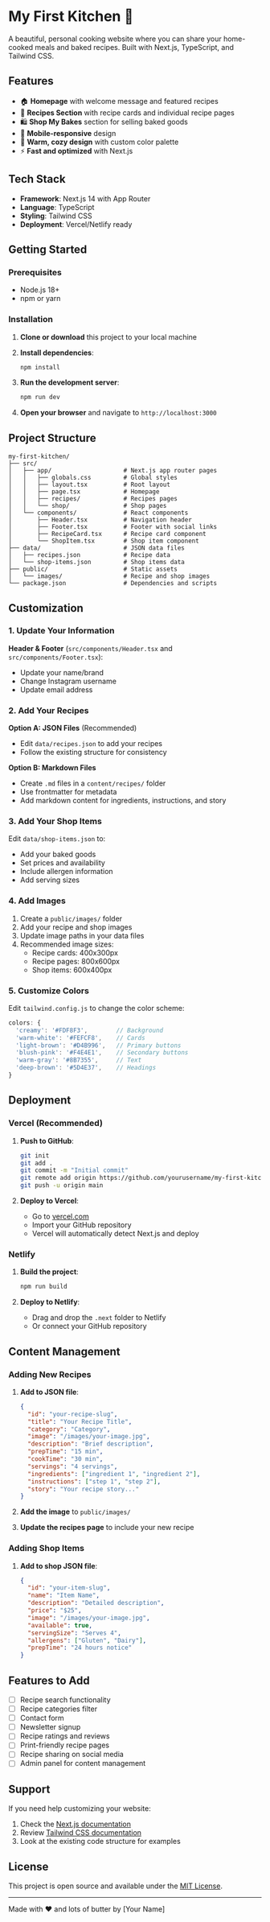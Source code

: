 # My First Kitchen 🍳

A beautiful, personal cooking website where you can share your home-cooked meals and baked recipes. Built with Next.js, TypeScript, and Tailwind CSS.

## Features

- 🏠 **Homepage** with welcome message and featured recipes
- 📖 **Recipes Section** with recipe cards and individual recipe pages
- 🛍️ **Shop My Bakes** section for selling baked goods
- 📱 **Mobile-responsive** design
- 🎨 **Warm, cozy design** with custom color palette
- ⚡ **Fast and optimized** with Next.js

## Tech Stack

- **Framework**: Next.js 14 with App Router
- **Language**: TypeScript
- **Styling**: Tailwind CSS
- **Deployment**: Vercel/Netlify ready

## Getting Started

### Prerequisites

- Node.js 18+ 
- npm or yarn

### Installation

1. **Clone or download** this project to your local machine

2. **Install dependencies**:
   ```bash
   npm install
   ```

3. **Run the development server**:
   ```bash
   npm run dev
   ```

4. **Open your browser** and navigate to `http://localhost:3000`

## Project Structure

```
my-first-kitchen/
├── src/
│   ├── app/                    # Next.js app router pages
│   │   ├── globals.css         # Global styles
│   │   ├── layout.tsx          # Root layout
│   │   ├── page.tsx            # Homepage
│   │   ├── recipes/            # Recipes pages
│   │   └── shop/               # Shop pages
│   └── components/             # React components
│       ├── Header.tsx          # Navigation header
│       ├── Footer.tsx          # Footer with social links
│       ├── RecipeCard.tsx      # Recipe card component
│       └── ShopItem.tsx        # Shop item component
├── data/                       # JSON data files
│   ├── recipes.json            # Recipe data
│   └── shop-items.json         # Shop items data
├── public/                     # Static assets
│   └── images/                 # Recipe and shop images
└── package.json                # Dependencies and scripts
```

## Customization

### 1. Update Your Information

**Header & Footer** (`src/components/Header.tsx` and `src/components/Footer.tsx`):
- Update your name/brand
- Change Instagram username
- Update email address

### 2. Add Your Recipes

**Option A: JSON Files** (Recommended)
- Edit `data/recipes.json` to add your recipes
- Follow the existing structure for consistency

**Option B: Markdown Files**
- Create `.md` files in a `content/recipes/` folder
- Use frontmatter for metadata
- Add markdown content for ingredients, instructions, and story

### 3. Add Your Shop Items

Edit `data/shop-items.json` to:
- Add your baked goods
- Set prices and availability
- Include allergen information
- Add serving sizes

### 4. Add Images

1. Create a `public/images/` folder
2. Add your recipe and shop images
3. Update image paths in your data files
4. Recommended image sizes:
   - Recipe cards: 400x300px
   - Recipe pages: 800x600px
   - Shop items: 600x400px

### 5. Customize Colors

Edit `tailwind.config.js` to change the color scheme:
```javascript
colors: {
  'creamy': '#FDF8F3',        // Background
  'warm-white': '#FEFCF8',    // Cards
  'light-brown': '#D4B996',   // Primary buttons
  'blush-pink': '#F4E4E1',    // Secondary buttons
  'warm-gray': '#8B7355',     // Text
  'deep-brown': '#5D4E37',    // Headings
}
```

## Deployment

### Vercel (Recommended)

1. **Push to GitHub**:
   ```bash
   git init
   git add .
   git commit -m "Initial commit"
   git remote add origin https://github.com/yourusername/my-first-kitchen.git
   git push -u origin main
   ```

2. **Deploy to Vercel**:
   - Go to [vercel.com](https://vercel.com)
   - Import your GitHub repository
   - Vercel will automatically detect Next.js and deploy

### Netlify

1. **Build the project**:
   ```bash
   npm run build
   ```

2. **Deploy to Netlify**:
   - Drag and drop the `.next` folder to Netlify
   - Or connect your GitHub repository

## Content Management

### Adding New Recipes

1. **Add to JSON file**:
   ```json
   {
     "id": "your-recipe-slug",
     "title": "Your Recipe Title",
     "category": "Category",
     "image": "/images/your-image.jpg",
     "description": "Brief description",
     "prepTime": "15 min",
     "cookTime": "30 min",
     "servings": "4 servings",
     "ingredients": ["ingredient 1", "ingredient 2"],
     "instructions": ["step 1", "step 2"],
     "story": "Your recipe story..."
   }
   ```

2. **Add the image** to `public/images/`

3. **Update the recipes page** to include your new recipe

### Adding Shop Items

1. **Add to shop JSON file**:
   ```json
   {
     "id": "your-item-slug",
     "name": "Item Name",
     "description": "Detailed description",
     "price": "$25",
     "image": "/images/your-image.jpg",
     "available": true,
     "servingSize": "Serves 4",
     "allergens": ["Gluten", "Dairy"],
     "prepTime": "24 hours notice"
   }
   ```

## Features to Add

- [ ] Recipe search functionality
- [ ] Recipe categories filter
- [ ] Contact form
- [ ] Newsletter signup
- [ ] Recipe ratings and reviews
- [ ] Print-friendly recipe pages
- [ ] Recipe sharing on social media
- [ ] Admin panel for content management

## Support

If you need help customizing your website:

1. Check the [Next.js documentation](https://nextjs.org/docs)
2. Review [Tailwind CSS documentation](https://tailwindcss.com/docs)
3. Look at the existing code structure for examples

## License

This project is open source and available under the [MIT License](LICENSE).

---

Made with ❤️ and lots of butter by [Your Name] 